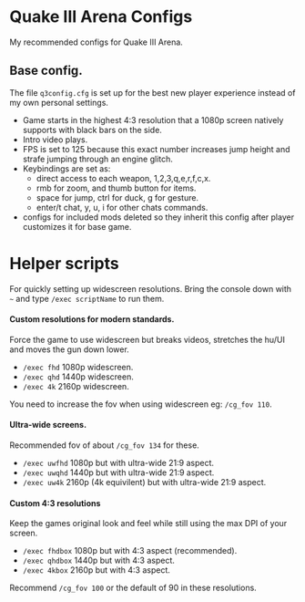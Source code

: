 # Quake III Arena Configs

My recommended configs for Quake III Arena.

## Base config.
The file `q3config.cfg` is set up for the best new player experience instead of my own personal settings.

- Game starts in the highest 4:3 resolution that a 1080p screen natively supports with black bars on the side.
- Intro video plays.
- FPS is set to 125 because this exact number increases jump height and strafe jumping through an engine glitch.
- Keybindings are set as:
  - direct access to each weapon, 1,2,3,q,e,r,f,c,x.
  - rmb for zoom, and thumb button for items.
  - space for jump, ctrl for duck, g for gesture.
  - enter/t chat, y, u, i for other chats commands.
- configs for included mods deleted so they inherit this config after player customizes it for base game.

# Helper scripts
For quickly setting up widescreen resolutions.
Bring the console down with `~` and type `/exec scriptName` to run them.

#### Custom resolutions for modern standards.
Force the game to use widescreen but breaks videos, stretches the hu/UI and moves the gun down lower.

- `/exec fhd` 1080p widescreen.
- `/exec qhd` 1440p widescreen.
- `/exec 4k` 2160p widescreen.

You need to increase the fov when using widescreen eg: `/cg_fov 110`.

#### Ultra-wide screens.
Recommended fov of about `/cg_fov 134` for these.

- `/exec uwfhd`  1080p but with ultra-wide 21:9 aspect.
- `/exec uwqhd`  1440p but with ultra-wide 21:9 aspect.
- `/exec uw4k`  2160p (4k equivilent) but with ultra-wide 21:9 aspect.

#### Custom 4:3 resolutions
Keep the games original look and feel while still using the max DPI of your screen.

- `/exec fhdbox` 1080p but with 4:3 aspect (recommended).    
- `/exec qhdbox` 1440p but with 4:3 aspect.
- `/exec 4kbox` 2160p but with 4:3 aspect.

Recommend `/cg_fov 100` or the default of 90 in these resolutions.